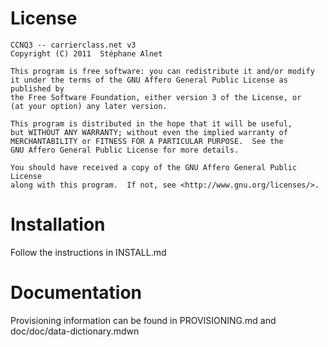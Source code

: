License
=======

    CCNQ3 -- carrierclass.net v3
    Copyright (C) 2011  Stéphane Alnet

    This program is free software: you can redistribute it and/or modify
    it under the terms of the GNU Affero General Public License as published by
    the Free Software Foundation, either version 3 of the License, or
    (at your option) any later version.

    This program is distributed in the hope that it will be useful,
    but WITHOUT ANY WARRANTY; without even the implied warranty of
    MERCHANTABILITY or FITNESS FOR A PARTICULAR PURPOSE.  See the
    GNU Affero General Public License for more details.

    You should have received a copy of the GNU Affero General Public License
    along with this program.  If not, see <http://www.gnu.org/licenses/>.

Installation
============

  Follow the instructions in INSTALL.md

Documentation
=============

  Provisioning information can be found in PROVISIONING.md and doc/doc/data-dictionary.mdwn
